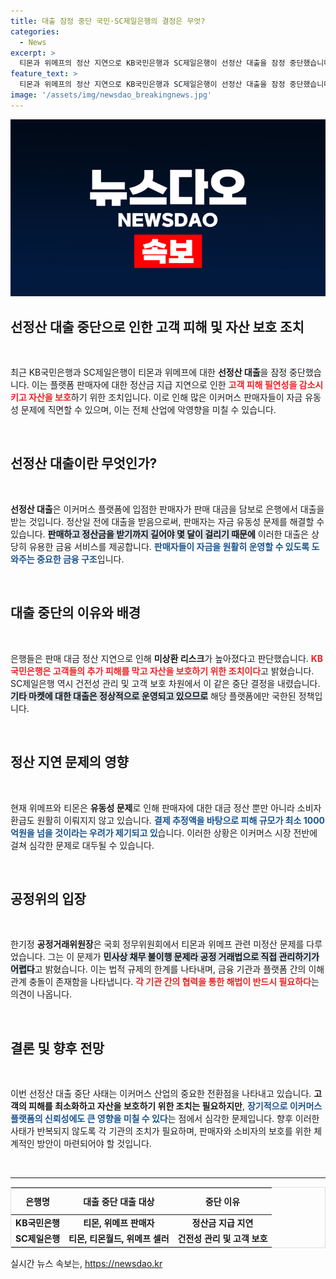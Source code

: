 ```yaml
---
title: 대출 잠정 중단 국민·SC제일은행의 결정은 무엇?
categories:
  - News
excerpt: >
  티몬과 위메프의 정산 지연으로 KB국민은행과 SC제일은행이 선정산 대출을 잠정 중단했습니다. 고객 피해를 방지하고 자산 보호를 위한 조치로, 피해 규모가 최소 1000억원에 이를 것으로 우려됩니다.
feature_text: >
  티몬과 위메프의 정산 지연으로 KB국민은행과 SC제일은행이 선정산 대출을 잠정 중단했습니다. 고객 피해를 방지하고 자산 보호를 위한 조치로, 피해 규모가 최소 1000억원에 이를 것으로 우려됩니다.
image: '/assets/img/newsdao_breakingnews.jpg'
---
```


<p><img src="/assets/img/newsdao_breakingnews.jpg" alt="flaretime 속보" /></p>

<h2 data-ke-size="size26">선정산 대출 중단으로 인한 고객 피해 및 자산 보호 조치</h2>

<p data-ke-size="size16">&nbsp;</p>

<p>최근 KB국민은행과 SC제일은행이 티몬과 위메프에 대한 <b>선정산 대출</b>을 잠정 중단했습니다. 이는 플랫폼 판매자에 대한 정산금 지급 지연으로 인한 <b><span style="color: #ee2323;">고객 피해 필연성을 감소시키고 자산을 보호</span></b>하기 위한 조치입니다. 이로 인해 많은 이커머스 판매자들이 자금 유동성 문제에 직면할 수 있으며, 이는 전체 산업에 악영향을 미칠 수 있습니다. </p>

<p data-ke-size="size16">&nbsp;</p>

<h2 data-ke-size="size26">선정산 대출이란 무엇인가?</h2>

<p data-ke-size="size16">&nbsp;</p> 

<p><b>선정산 대출</b>은 이커머스 플랫폼에 입점한 판매자가 판매 대금을 담보로 은행에서 대출을 받는 것입니다. 정산일 전에 대출을 받음으로써, 판매자는 자금 유동성 문제를 해결할 수 있습니다. <b><span style="background-color: #21538527;">판매하고 정산금을 받기까지 길어야 몇 달이 걸리기 때문에</span></b> 이러한 대출은 상당히 유용한 금융 서비스를 제공합니다. <b><span style="color: #1a5490;">판매자들이 자금을 원활히 운영할 수 있도록 도와주는 중요한 금융 구조</span></b>입니다.</p>

<p data-ke-size="size16">&nbsp;</p>

<h2 data-ke-size="size26">대출 중단의 이유와 배경</h2>

<p data-ke-size="size16">&nbsp;</p>

<p>은행들은 판매 대금 정산 지연으로 인해 <b>미상환 리스크</b>가 높아졌다고 판단했습니다. <b><span style="color: #ee2323;">KB국민은행은 고객들의 추가 피해를 막고 자산을 보호하기 위한 조치이다</span></b>고 밝혔습니다. SC제일은행 역시 건전성 관리 및 고객 보호 차원에서 이 같은 중단 결정을 내렸습니다. <b><span style="background-color: #21538527;">기타 마켓에 대한 대출은 정상적으로 운영되고 있으므로</span></b> 해당 플랫폼에만 국한된 정책입니다.</p>

<p data-ke-size="size16">&nbsp;</p>

<h2 data-ke-size="size26">정산 지연 문제의 영향</h2>

<p data-ke-size="size16">&nbsp;</p>

<p>현재 위메프와 티몬은 <b>유동성 문제</b>로 인해 판매자에 대한 대금 정산 뿐만 아니라 소비자 환급도 원활히 이뤄지지 않고 있습니다. <b><span style="color: #1a5490;">결제 추정액을 바탕으로 피해 규모가 최소 1000억원을 넘을 것이라는 우려가 제기되고 있</span></b>습니다. 이러한 상황은 이커머스 시장 전반에 걸쳐 심각한 문제로 대두될 수 있습니다.</p>

<p data-ke-size="size16">&nbsp;</p>

<h2 data-ke-size="size26">공정위의 입장</h2>

<p data-ke-size="size16">&nbsp;</p>

<p>한기정 <b>공정거래위원장</b>은 국회 정무위원회에서 티몬과 위메프 관련 미정산 문제를 다루었습니다. 그는 이 문제가 <b><span style="background-color: #21538527;">민사상 채무 불이행 문제라 공정 거래법으로 직접 관리하기가 어렵다</span></b>고 밝혔습니다. 이는 법적 규제의 한계를 나타내며, 금융 기관과 플랫폼 간의 이해관계 충돌이 존재함을 나타냅니다. <b><span style="color: #ee2323;">각 기관 간의 협력을 통한 해법이 반드시 필요하다</span></b>는 의견이 나옵니다.</p>

<p data-ke-size="size16">&nbsp;</p>

<h2 data-ke-size="size26">결론 및 향후 전망</h2>

<p data-ke-size="size16">&nbsp;</p>

<p>이번 선정산 대출 중단 사태는 이커머스 산업의 중요한 전환점을 나타내고 있습니다. <b>고객의 피해를 최소화하고 자산을 보호하기 위한 조치는 필요하지만</b>, <b><span style="color: #1a5490;">장기적으로 이커머스 플랫폼의 신뢰성에도 큰 영향을 미칠 수 있다</span></b>는 점에서 심각한 문제입니다. 향후 이러한 사태가 반복되지 않도록 각 기관의 조치가 필요하며, 판매자와 소비자의 보호를 위한 체계적인 방안이 마련되어야 할 것입니다.</p>

<p data-ke-size="size16">&nbsp;</p>

<hr />

<table style="width: 100%; border: 1px solid #ddd;">
  <thead>
    <tr>
      <th style="text-align: center; height: 35px;">은행명</th>
      <th style="text-align: center; height: 35px;">대출 중단 대출 대상</th>
      <th style="text-align: center; height: 35px;">중단 이유</th>
    </tr>
  </thead>
  <tbody>
    <tr>
      <td style="text-align: center; height: 17px;"><b>KB국민은행</b></td>
      <td style="text-align: center; height: 17px;"><b>티몬, 위메프 판매자</b></td>
      <td style="text-align: center; height: 17px;"><b>정산금 지급 지연</b></td>
    </tr>
    <tr>
      <td style="text-align: center; height: 17px;"><b>SC제일은행</b></td>
      <td style="text-align: center; height: 17px;"><b>티몬, 티몬월드, 위메프 셀러</b></td>
      <td style="text-align: center; height: 17px;"><b>건전성 관리 및 고객 보호</b></td>
    </tr>
  </tbody>
</table>
실시간 뉴스 속보는, <a href="https://newsdao.kr" rel="dofollow">https://newsdao.kr</a>


